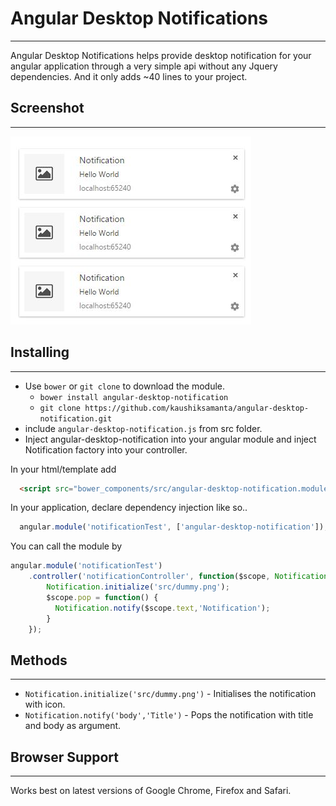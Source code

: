 # Angular Desktop Notifications
-----
Angular Desktop Notifications helps provide desktop notification for your angular application through a very simple api without any Jquery dependencies.
And it only adds ~40 lines to your project.

## Screenshot
-----
![notification-logger](screenshot.JPG)

## Installing
-----
 - Use `bower` or `git clone` to download the module.
   - `bower install angular-desktop-notification`
   - `git clone https://github.com/kaushiksamanta/angular-desktop-notification.git`
 - include `angular-desktop-notification.js` from src folder.
 - Inject angular-desktop-notification into your angular module and inject Notification factory into your controller.

In your html/template add
```html
  <script src="bower_components/src/angular-desktop-notification.module.js"></script>
```
In your application, declare dependency injection like so..
```javascript
  angular.module('notificationTest', ['angular-desktop-notification']);
```
You can call the module by
```javascript
angular.module('notificationTest')
    .controller('notificationController', function($scope, Notification) {
        Notification.initialize('src/dummy.png');
        $scope.pop = function() {
          Notification.notify($scope.text,'Notification');
        }
    });
```
## Methods
-----
* `Notification.initialize('src/dummy.png')` - Initialises the notification with icon.
* `Notification.notify('body','Title')` - Pops the notification with title and body as argument.

## Browser Support
-----
Works best on latest versions of Google Chrome, Firefox and Safari.
